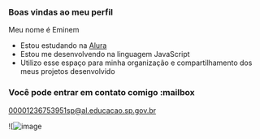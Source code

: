 ### Boas vindas ao meu perfil 

Meu nome é Eminem

- Estou estudando na [Alura](https://www.alura.com.br)
- Estou me desenvolvendo na linguagem JavaScript
- Utilizo esse espaço para minha organização e compartilhamento dos meus projetos desenvolvido



### Você pode entrar em contato comigo :mailbox

00001236753951sp@al.educacao.sp.gov.br


![![image](https://github.com/Eminen13/Eminen13/assets/172309667/00050184-0d2e-4ab6-a7e2-5d5f9014ac09)







